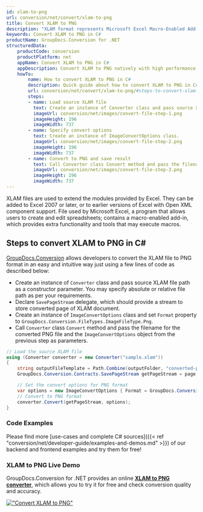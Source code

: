 ```yaml
---
id: xlam-to-png
url: conversion/net/convert/xlam-to-png
title: Convert XLAM to PNG
description: "XLAM format represents Microsoft Excel Macro-Enabled Add-In with .xlam extension. Learn how to convert XLAM to PNG file programmatically in C# language using GroupDocs.Conversion for .NET library."
keywords: Convert XLAM to PNG in C#
productName: GroupDocs.Conversion for .NET
structuredData:
    productCode: conversion
    productPlatform: net
    appName: Convert XLAM to PNG in C#
    appDescription: Convert XLAM to PNG natively with high performance using C# language and server side GroupDocs.Conversion for .NET APIs, without the use of any software like Microsoft or Open Office.
    howTo:
        name: How to convert XLAM to PNG in C# 
        description: Quick guide about how to convert XLAM to PNG in C# with high performance and accuracy.
        url: conversion/net/convert/xlam-to-png/#steps-to-convert-xlam-to-png-in-c
        steps:
        - name: Load source XLAM file 
          text: Create an instance of Converter class and pass source XLAM file path as a constructor parameter. You may specify absolute or relative file path as per your requirements. 
          imageUrl: conversion/net/images/convert-file-step-1.png
          imageHeight: 196
          imageWidth: 737
        - name: Specify convert options 
          text: Create an instance of ImageConvertOptions class.
          imageUrl: conversion/net/images/convert-file-step-2.png
          imageHeight: 196
          imageWidth: 737
        - name: Convert to PNG and save result 
          text: Call Converter class Convert method and pass the filename for the converted HTML file and the ImageConvertOptions object from the previous step as parameters.
          imageUrl: conversion/net/images/convert-file-step-3.png
          imageHeight: 196
          imageWidth: 737
---
```


XLAM files are used to extend the modules provided by Excel. They can be added to Excel 2007 or later, or to earlier versions of Excel with Open XML component support. File used by Microsoft Excel, a program that allows users to create and edit spreadsheets; contains a macro-enabled add-in, which provides extra functionality and tools that may execute macros.

## Steps to convert XLAM to PNG in C#

[GroupDocs.Conversion](https://products.groupdocs.com/conversion/net) allows developers to convert the XLAM file to PNG format in an easy and intuitive way just using a few lines of code as described below:

* Create an instance of `Converter` class and pass source XLAM file path as a constructor parameter. You may specify absolute or relative file path as per your requirements. 
* Declare `SavePageStream` delegate, which should provide a stream to store converted page of XLAM document.
* Create an instance of `ImageConvertOptions` class and set `Format` property to `GroupDocs.Conversion.FileTypes.ImageFileType.Png`.
* Call `Converter` class `Convert` method and pass the filename for the converted PNG file and the `ImageConvertOptions` object from the previous step as parameters.

```csharp
// Load the source XLAM file
using (Converter converter = new Converter("sample.xlam"))
{
    string outputFileTemplate = Path.Combine(outputFolder, "converted-page-{0}.png");
    GroupDocs.Conversion.Contracts.SavePageStream getPageStream = page => new FileStream(string.Format(outputFileTemplate, page), FileMode.Create);

    // Set the convert options for PNG format
    var options = new ImageConvertOptions { Format = GroupDocs.Conversion.FileTypes.ImageFileType.Png };   
    // Convert to PNG format
    converter.Convert(getPageStream, options);
}
```

### Code Examples

Please find more [use-cases and complete C# sources]({{< ref "conversion/net/developer-guide/examples-and-demos.md" >}}) of our backend and frontend examples and try them for free!

### XLAM to PNG Live Demo

GroupDocs.Conversion for .NET provides an online [**XLAM to PNG converter**](https://products.groupdocs.app/conversion/xlam-to-png), which allows you to try it for free and check conversion quality and accuracy.

[!["Convert XLAM to PNG"](conversion/net/images/convert-to-png/convert-xlam-to-png.png)](https://products.groupdocs.app/conversion/xlam-to-png)